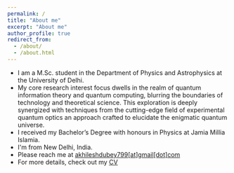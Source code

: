 ```yaml
---
permalink: /
title: "About me"
excerpt: "About me"
author_profile: true
redirect_from: 
  - /about/
  - /about.html
---
```


* I am a M.Sc. student in the Department of Physics and Astrophysics at the University of Delhi.
* My core research interest focus dwells in the realm of quantum information theory and quantum computing, blurring the boundaries of technology and theoretical science. This exploration is deeply synergized with techniques from the cutting-edge field of experimental quantum optics an approach crafted to elucidate the enigmatic quantum universe.
* I received my Bachelor’s Degree with honours in Physics at Jamia Millia Islamia. 
* I'm from New Delhi, India.
* Please reach me at <a href = "mailto: akhileshdubey799@gmail.com">akhileshdubey799[at]gmail[dot]com</a>
* For more details, check out my [CV](https://Akhilesh-Dubeyy.github.io/files/Resume_Akhilesh_June.pdf)